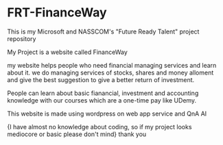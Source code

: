 # FRT-FinanceWay
This is my Microsoft and NASSCOM's "Future Ready Talent" project repository

My Project is a website called FinanceWay

my website helps people who need financial managing services and learn about it. we do managing services of stocks, shares and money alloment and give the best suggestion to give a better return of investment.

People can learn about basic fianancial, investment and accounting knowledge with our courses which are a one-time pay like UDemy.

This website is made using wordpress on web app service and QnA AI

{I have almost no knowledge about coding, so if my project looks mediocore or basic please don't mind}
thank you
